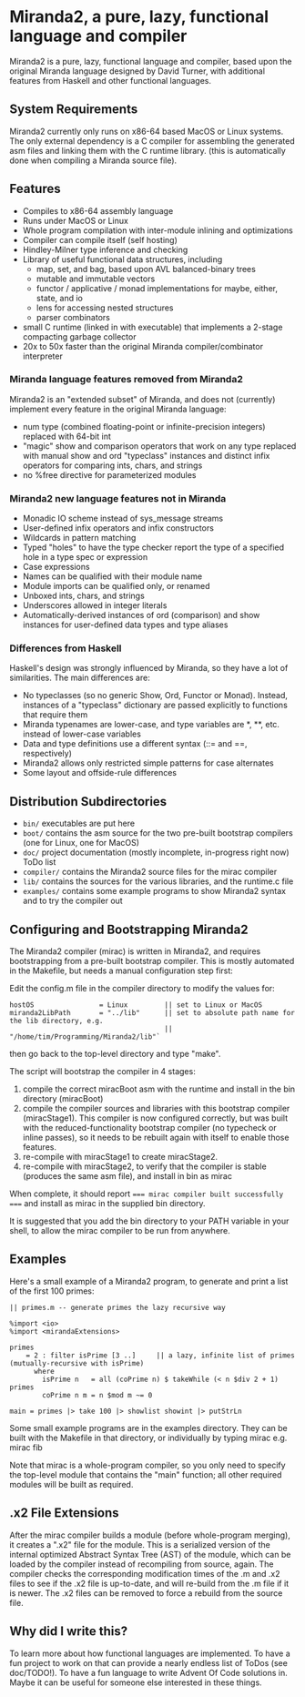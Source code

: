 # Miranda2, a pure, lazy, functional language and compiler
Miranda2 is a pure, lazy, functional language and compiler, based upon the
original Miranda language designed by David Turner, with additional features
from Haskell and other functional languages.

## System Requirements
Miranda2 currently only runs on x86-64 based MacOS or Linux systems.  The only external dependency
is a C compiler for assembling the generated asm files and linking them with the C runtime library.
(this is automatically done when compiling a Miranda source file).

## Features
* Compiles to x86-64 assembly language
* Runs under MacOS or Linux
* Whole program compilation with inter-module inlining and optimizations
* Compiler can compile itself (self hosting)
* Hindley-Milner type inference and checking
* Library of useful functional data structures, including
  - map, set, and bag, based upon AVL balanced-binary trees
  - mutable and immutable vectors
  - functor / applicative / monad implementations for maybe, either, state, and io
  - lens for accessing nested structures
  - parser combinators
* small C runtime (linked in with executable) that implements a 2-stage compacting garbage collector
* 20x to 50x faster than the original Miranda compiler/combinator interpreter

### Miranda language features removed from Miranda2
Miranda2 is an "extended subset" of Miranda, and does not (currently) implement every feature
in the original Miranda language:
* num type (combined floating-point or infinite-precision integers) replaced with 64-bit int
* "magic" show and comparison operators that work on any type replaced with manual show and ord "typeclass" instances
  and distinct infix operators for comparing ints, chars, and strings
* no %free directive for parameterized modules

### Miranda2 new language features not in Miranda
* Monadic IO scheme instead of sys_message streams
* User-defined infix operators and infix constructors
* Wildcards in pattern matching
* Typed "holes" to have the type checker report the type of a specified hole in a type spec
or expression
* Case expressions
* Names can be qualified with their module name
* Module imports can be qualified only, or renamed
* Unboxed ints, chars, and strings
* Underscores allowed in integer literals
* Automatically-derived instances of ord (comparison) and show instances for user-defined
  data types and type aliases

### Differences from Haskell
Haskell's design was strongly influenced by Miranda, so they have a lot of similarities.
The main differences are:
* No typeclasses (so no generic Show, Ord, Functor or Monad). Instead, instances
  of a "typeclass" dictionary are passed explicitly to functions that require them
* Miranda typenames are lower-case, and type variables are *, **, etc. instead of lower-case variables
* Data and type definitions use a different syntax (::= and ==, respectively)
* Miranda2 allows only restricted simple patterns for case alternates
* Some layout and offside-rule differences

## Distribution Subdirectories
* `bin/` executables are put here
* `boot/` contains the asm source for the two pre-built bootstrap compilers (one for Linux, one for MacOS)
* `doc/` project documentation (mostly incomplete, in-progress right now)  ToDo list
* `compiler/` contains the Miranda2 source files for the mirac compiler
* `lib/` contains the sources for the various libraries, and the runtime.c file
* `examples/` contains some example programs to show Miranda2 syntax and to try the compiler out

## Configuring and Bootstrapping Miranda2
The Miranda2 compiler (mirac) is written in Miranda2, and requires bootstrapping from a pre-built
bootstrap compiler.  This is mostly automated in the Makefile, but needs a manual configuration step first:

Edit the config.m file in the compiler directory to modify the values for:

    hostOS                = Linux         || set to Linux or MacOS
    miranda2LibPath       = "../lib"      || set to absolute path name for the lib directory, e.g.
                                          || "/home/tim/Programming/Miranda2/lib"`

then go back to the top-level directory and type "make".

The script will bootstrap the compiler in 4 stages:
1. compile the correct miracBoot asm with the runtime and install in the bin directory (miracBoot)
2. compile the compiler sources and libraries with this bootstrap compiler (miracStage1). This compiler
   is now configured correctly, but was built with the reduced-functionality bootstrap compiler (no
   typecheck or inline passes), so it needs to be rebuilt again with itself to enable those features.
3. re-compile with miracStage1 to create miracStage2.
4. re-compile with miracStage2, to verify that the compiler is stable (produces the same asm file), and install in bin as mirac

When complete, it should report
`=== mirac compiler built successfully ===`
and install as mirac in the supplied bin directory.

It is suggested that you add the bin directory to your PATH variable in your shell, to allow the mirac compiler to be run from anywhere.

## Examples
Here's a small example of a Miranda2 program, to generate and print a list of the first 100 primes:

    || primes.m -- generate primes the lazy recursive way
    
    %import <io>
    %import <mirandaExtensions>
    
    primes
        = 2 : filter isPrime [3 ..]     || a lazy, infinite list of primes (mutually-recursive with isPrime)
          where
            isPrime n   = all (coPrime n) $ takeWhile (< n $div 2 + 1) primes
            coPrime n m = n $mod m ~= 0
    
    main = primes |> take 100 |> showlist showint |> putStrLn

Some small example programs are in the examples directory.  They can be built with the Makefile in that directory, or individually
by typing mirac <module name> e.g. mirac fib

Note that mirac is a whole-program compiler, so you only need to specify the top-level module that contains the "main" function;
all other required modules will be built as required.

## .x2 File Extensions
After the mirac compiler builds a module (before whole-program merging), it creates a ".x2" file for the module.  This is
a serialized version of the internal optimized Abstract Syntax Tree (AST) of the module, which can be loaded by the compiler
instead of recompiling from source, again.  The compiler checks the corresponding modification times of the .m and .x2 files
to see if the .x2 file is up-to-date, and will re-build from the .m file if it is newer.  The .x2 files can be removed to
force a rebuild from the source file.

## Why did I write this?
To learn more about how functional languages are implemented.  To have a fun project to work on that can provide
a nearly endless list of ToDos (see doc/TODO!).  To have a fun language to write Advent Of Code solutions in.  Maybe
it can be useful for someone else interested in these things.
